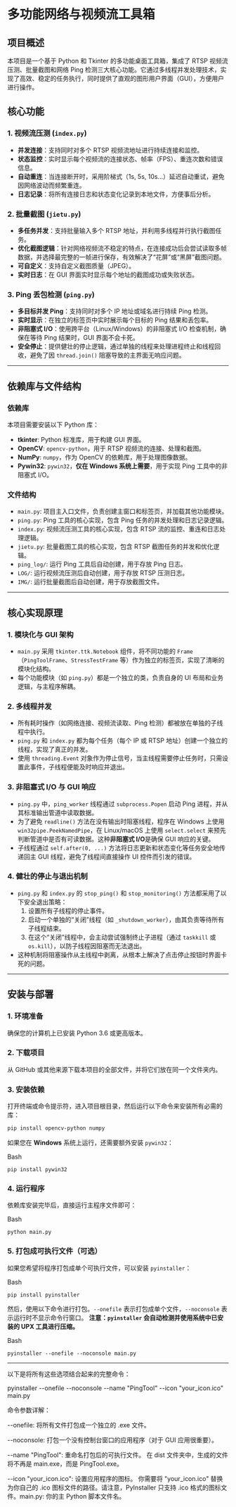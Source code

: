 # 多功能网络与视频流工具箱

## 项目概述

本项目是一个基于 Python 和 Tkinter 的多功能桌面工具箱，集成了 RTSP 视频流压测、批量截图和网络 Ping 检测三大核心功能。它通过多线程并发处理技术，实现了高效、稳定的任务执行，同时提供了直观的图形用户界面（GUI），方便用户进行操作。

## 核心功能
  
### 1. 视频流压测 (`index.py`)

- **并发连接**：支持同时对多个 RTSP 视频流地址进行持续连接和监控。
- **状态监控**：实时显示每个视频流的连接状态、帧率（FPS）、重连次数和错误信息。
- **自动重连**：当连接断开时，采用阶梯式（1s, 5s, 10s...）延迟自动重试，避免因网络波动而频繁重连。
- **日志记录**：将所有连接日志和状态变化记录到本地文件，方便事后分析。

### 2. 批量截图 (`jietu.py`)

- **多任务并发**：支持批量输入多个 RTSP 地址，并利用多线程并行执行截图任务。
- **优化截图逻辑**：针对网络视频流不稳定的特点，在连接成功后会尝试读取多帧数据，并选择最完整的一帧进行保存，有效解决了“花屏”或“黑屏”截图问题。
- **可自定义**：支持自定义截图质量（JPEG）。
- **实时日志**：在 GUI 界面实时显示每个地址的截图成功或失败状态。

### 3. Ping 丢包检测 (`ping.py`)

- **多目标并发 Ping**：支持同时对多个 IP 地址或域名进行持续 Ping 检测。
- **实时显示**：在独立的标签页中实时展示每个目标的 Ping 结果和丢包率。
- **非阻塞式 I/O**：使用跨平台（Linux/Windows）的非阻塞式 I/O 检查机制，确保在等待 Ping 结果时，GUI 界面不会卡死。
- **安全停止**：提供健壮的停止逻辑，通过单独的线程来处理进程终止和线程回收，避免了因 `thread.join()` 阻塞导致的主界面无响应问题。

---

## 依赖库与文件结构

### 依赖库

本项目需要安装以下 Python 库：

- **tkinter**: Python 标准库，用于构建 GUI 界面。
- **OpenCV**: `opencv-python`，用于 RTSP 视频流的连接、处理和截图。
- **NumPy**: `numpy`，作为 OpenCV 的依赖库，用于处理图像数据。
- **Pywin32**: `pywin32`，**仅在 Windows 系统上需要**，用于实现 Ping 工具中的非阻塞式 I/O。

### 文件结构

- `main.py`: 项目主入口文件，负责创建主窗口和标签页，并加载其他功能模块。
- `ping.py`: Ping 工具的核心实现，包含 Ping 任务的并发处理和日志记录逻辑。
- `index.py`: 视频流压测工具的核心实现，包含 RTSP 流的监控、重连和日志处理逻辑。
- `jietu.py`: 批量截图工具的核心实现，包含 RTSP 截图任务的并发和优化逻辑。
- `ping_log/`: 运行 Ping 工具后自动创建，用于存放 Ping 日志。
- `LOG/`: 运行视频流压测后自动创建，用于存放 RTSP 压测日志。
- `IMG/`: 运行批量截图后自动创建，用于存放截图文件。

---

## 核心实现原理

### 1. 模块化与 GUI 架构

- `main.py` 采用 `tkinter.ttk.Notebook` 组件，将不同功能的 `Frame`（`PingToolFrame`、`StressTestFrame` 等）作为独立的标签页，实现了清晰的模块化结构。
- 每个功能模块（如 `ping.py`）都是一个独立的类，负责自身的 UI 布局和业务逻辑，与主程序解耦。

### 2. 多线程并发

- 所有耗时操作（如网络连接、视频流读取、Ping 检测）都被放在单独的子线程中执行。
- `ping.py` 和 `index.py` 都为每个任务（每个 IP 或 RTSP 地址）创建一个独立的线程，实现了真正的并发。
- 使用 `threading.Event` 对象作为停止信号，当主线程需要停止任务时，只需设置此事件，子线程便能及时响应并退出。

### 3. 非阻塞式 I/O 与 GUI 响应

- `ping.py` 中，`ping_worker` 线程通过 `subprocess.Popen` 启动 Ping 进程，并从其标准输出管道中读取数据。
- 为了避免 `readline()` 方法在没有输出时阻塞线程，程序在 Windows 上使用 `win32pipe.PeekNamedPipe`，在 Linux/macOS 上使用 `select.select` 来预先判断管道中是否有可读数据。这种**非阻塞式 I/O**是确保 GUI 响应的关键。
- 子线程通过 `self.after(0, ...)` 方法将日志更新和状态变化等任务安全地传递回主 GUI 线程，避免了线程间直接操作 UI 控件而引发的错误。

### 4. 健壮的停止与退出机制

- `ping.py` 和 `index.py` 的 `stop_ping()` 和 `stop_monitoring()` 方法都采用了以下安全退出策略：
    1. 设置所有子线程的停止事件。
    2. 启动一个单独的“关闭”线程（如 `_shutdown_worker`），由其负责等待所有子线程结束。
    3. 在这个“关闭”线程中，会主动尝试强制终止子进程（通过 `taskkill` 或 `os.kill`），以防子线程因阻塞而无法退出。
- 这种机制将阻塞操作从主线程中剥离，从根本上解决了点击停止按钮时界面卡死的问题。

---

## 安装与部署

### 1. 环境准备

确保您的计算机上已安装 Python 3.6 或更高版本。

### 2. 下载项目

从 GitHub 或其他来源下载本项目的全部文件，并将它们放在同一个文件夹内。

### 3. 安装依赖

打开终端或命令提示符，进入项目根目录，然后运行以下命令来安装所有必需的库：

```bash
pip install opencv-python numpy
```

如果您在 **Windows** 系统上运行，还需要额外安装 `pywin32`：

Bash

`pip install pywin32`

### 4. 运行程序

依赖库安装完毕后，直接运行主程序文件即可：

Bash

`python main.py`

### 5. 打包成可执行文件（可选）

如果您希望将程序打包成单个可执行文件，可以安装 `pyinstaller`：

Bash

`pip install pyinstaller`

然后，使用以下命令进行打包。`--onefile` 表示打包成单个文件，`--noconsole` 表示运行时不显示命令行窗口。
**注意：`pyinstaller` 会自动检测并使用系统中已安装的 UPX 工具进行压缩。**

Bash

`pyinstaller --onefile --noconsole main.py`

-------------------------------------------------------------------------------
以下是将所有这些选项结合起来的完整命令：

pyinstaller --onefile --noconsole --name "PingTool" --icon "your_icon.ico" main.py

命令参数详解：

--onefile: 将所有文件打包成一个独立的 .exe 文件。

--noconsole: 打包一个没有控制台窗口的应用程序（对于 GUI 应用很重要）。

--name "PingTool": 重命名打包后的可执行文件。 在 dist 文件夹中，生成的文件将不再是 main.exe，而是 PingTool.exe。

--icon "your_icon.ico": 设置应用程序的图标。 你需要将 "your_icon.ico" 替换为你自己的 .ico 图标文件的路径。请注意，PyInstaller 只支持 .ico 格式的图标文件。main.py: 你的主 Python 脚本文件名。

